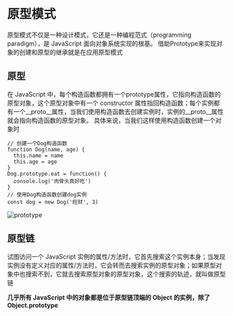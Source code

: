 # 原型模式
原型模式不仅是一种设计模式，它还是一种编程范式（programming paradigm），是 JavaScript 面向对象系统实现的根基。
借助Prototype来实现对象的创建和原型的继承就是在应用原型模式

## 原型
在 JavaScript 中，每个构造函数都拥有一个prototype属性，它指向构造函数的原型对象，这个原型对象中有一个 constructor 属性指回构造函数；每个实例都有一个__proto__属性，当我们使用构造函数去创建实例时，实例的__proto__属性就会指向构造函数的原型对象。 具体来说，当我们这样使用构造函数创建一个对象时
```
// 创建一个Dog构造函数
function Dog(name, age) {
  this.name = name
  this.age = age
}
Dog.prototype.eat = function() {
  console.log('肉骨头真好吃')
}
// 使用Dog构造函数创建dog实例
const dog = new Dog('旺财', 3)

```
![prototype](/prototype.png)
## 原型链
试图访问一个 JavaScript 实例的属性/方法时，它首先搜索这个实例本身；当发现实例没有定义对应的属性/方法时，它会转而去搜索实例的原型对象；如果原型对象中也搜索不到，它就去搜索原型对象的原型对象，这个搜索的轨迹，就叫做原型链

**几乎所有 JavaScript 中的对象都是位于原型链顶端的 Object 的实例，除了Object.prototype**
